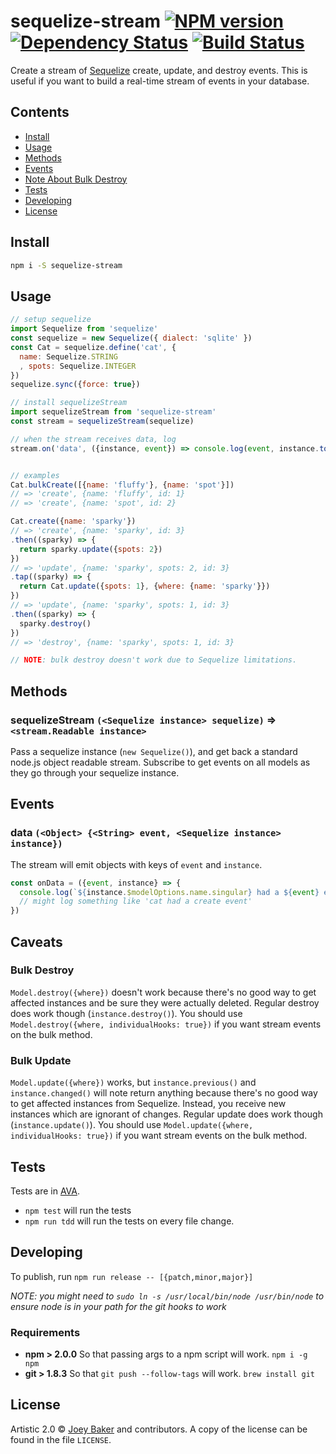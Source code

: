 # sequelize-stream [![NPM version][npm-image]][npm-url] [![Dependency Status][daviddm-url]][daviddm-image] [![Build Status][circleci-image]][circleci-url]

Create a stream of [Sequelize](http://sequelizejs.com) create, update, and destroy events. This is useful if you want to build a real-time stream of events in your database.

<!-- START doctoc generated TOC please keep comment here to allow auto update -->
<!-- DON'T EDIT THIS SECTION, INSTEAD RE-RUN doctoc TO UPDATE -->
## Contents

- [Install](#install)
- [Usage](#usage)
- [Methods](#methods)
- [Events](#events)
- [Note About Bulk Destroy](#note-about-bulk-destroy)
- [Tests](#tests)
- [Developing](#developing)
- [License](#license)

<!-- END doctoc generated TOC please keep comment here to allow auto update -->


## Install

```sh
npm i -S sequelize-stream
```


## Usage

```js
// setup sequelize
import Sequelize from 'sequelize'
const sequelize = new Sequelize({ dialect: 'sqlite' })
const Cat = sequelize.define('cat', {
  name: Sequelize.STRING
  , spots: Sequelize.INTEGER
})
sequelize.sync({force: true})

// install sequelizeStream
import sequelizeStream from 'sequelize-stream'
const stream = sequelizeStream(sequelize)

// when the stream receives data, log
stream.on('data', ({instance, event}) => console.log(event, instance.toJSON()))


// examples
Cat.bulkCreate([{name: 'fluffy'}, {name: 'spot'}])
// => 'create', {name: 'fluffy', id: 1}
// => 'create', {name: 'spot', id: 2}

Cat.create({name: 'sparky'})
// => 'create', {name: 'sparky', id: 3}
.then((sparky) => {
  return sparky.update({spots: 2})
})
// => 'update', {name: 'sparky', spots: 2, id: 3}
.tap((sparky) => {
  return Cat.update({spots: 1}, {where: {name: 'sparky'}})
})
// => 'update', {name: 'sparky', spots: 1, id: 3}
.then((sparky) => {
  sparky.destroy()
})
// => 'destroy', {name: 'sparky', spots: 1, id: 3}

// NOTE: bulk destroy doesn't work due to Sequelize limitations.
```

## Methods
### sequelizeStream `(<Sequelize instance> sequelize)` => `<stream.Readable instance>`
Pass a sequelize instance (`new Sequelize()`), and get back a standard node.js object readable stream. Subscribe to get events on all models as they go through your sequelize instance.

## Events
### data `(<Object> {<String> event, <Sequelize instance> instance})`
The stream will emit objects with keys of `event` and `instance`.

```js
const onData = ({event, instance} => {
  console.log(`${instance.$modelOptions.name.singular} had a ${event} event`)
  // might log something like 'cat had a create event'
})
```


## Caveats
### Bulk Destroy
`Model.destroy({where})` doesn't work because there's no good way to get affected instances and be sure they were actually deleted. Regular destroy does work though (`instance.destroy()`). You should use `Model.destroy({where, individualHooks: true})` if you want stream events on the bulk method.

### Bulk Update
`Model.update({where})` works, but `instance.previous()` and `instance.changed()` will note return anything because there's no good way to get affected instances from Sequelize. Instead, you receive new instances which are ignorant of changes. Regular update does work though (`instance.update()`). You should use `Model.update({where, individualHooks: true})` if you want stream events on the bulk method.

## Tests
Tests are in [AVA](https://github.com/avajs/ava).

* `npm test` will run the tests
* `npm run tdd` will run the tests on every file change.

## Developing
To publish, run `npm run release -- [{patch,minor,major}]`

_NOTE: you might need to `sudo ln -s /usr/local/bin/node /usr/bin/node` to ensure node is in your path for the git hooks to work_

### Requirements
* **npm > 2.0.0** So that passing args to a npm script will work. `npm i -g npm`
* **git > 1.8.3** So that `git push --follow-tags` will work. `brew install git`

## License

Artistic 2.0 © [Joey Baker](https://byjoeybaker.com) and contributors. A copy of the license can be found in the file `LICENSE`.


[npm-url]: https://www.npmjs.com/package/sequelize-stream
[npm-image]: https://badge.fury.io/js/sequelize-stream.svg
[circleci-url]: https://circleci.com/gh/joeybaker/sequelize-stream
[circleci-image]: https://circleci.com/gh/joeybaker/sequelize-stream/tree/master.svg?style=svg
[daviddm-url]: https://david-dm.org/joeybaker/sequelize-stream.svg?theme=shields.io
[daviddm-image]: https://david-dm.org/joeybaker/sequelize-stream

